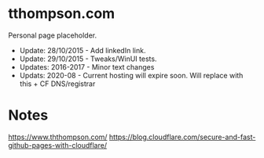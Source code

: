 # tthompson.com
Personal page placeholder.

* Update: 28/10/2015 - Add linkedIn link.
* Update: 29/10/2015 - Tweaks/WinUI tests.
* Updates: 2016-2017 - Minor text changes
* Updats: 2020-08 - Current hosting will expire soon. Will replace with this + CF DNS/registrar

# Notes
https://www.ththompson.com/
https://blog.cloudflare.com/secure-and-fast-github-pages-with-cloudflare/
